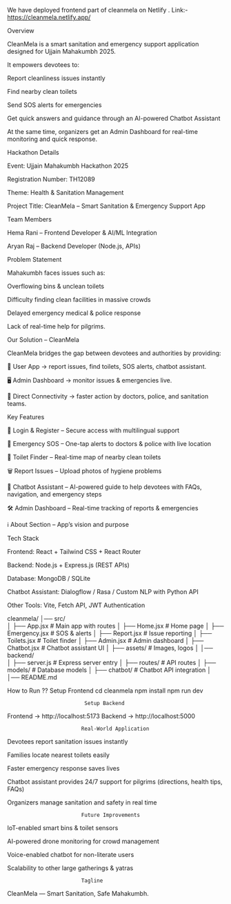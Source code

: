 We have deployed frontend part of cleanmela on Netlify .
Link:-
https://cleanmela.netlify.app/

Overview

CleanMela is a smart sanitation and emergency support application designed for Ujjain Mahakumbh 2025.

It empowers devotees to:

Report cleanliness issues instantly

Find nearby clean toilets

Send SOS alerts for emergencies

Get quick answers and guidance through an AI-powered Chatbot Assistant

At the same time, organizers get an Admin Dashboard for real-time monitoring and quick response.

Hackathon Details

Event: Ujjain Mahakumbh Hackathon 2025

Registration Number: TH12089

Theme: Health & Sanitation Management

Project Title: CleanMela – Smart Sanitation & Emergency Support App

Team Members

Hema Rani – Frontend Developer & AI/ML Integration

Aryan Raj – Backend Developer (Node.js, APIs)

Problem Statement

Mahakumbh faces issues such as:

Overflowing bins & unclean toilets

Difficulty finding clean facilities in massive crowds

Delayed emergency medical & police response

Lack of real-time help for pilgrims.

Our Solution – CleanMela

CleanMela bridges the gap between devotees and authorities by providing:

📲 User App → report issues, find toilets, SOS alerts, chatbot assistant.

🖥 Admin Dashboard → monitor issues & emergencies live.

🔗 Direct Connectivity → faster action by doctors, police, and sanitation teams.

Key Features

🔑 Login & Register – Secure access with multilingual support

🚨 Emergency SOS – One-tap alerts to doctors & police with live location

🚻 Toilet Finder – Real-time map of nearby clean toilets

🗑 Report Issues – Upload photos of hygiene problems

💬 Chatbot Assistant – AI-powered guide to help devotees with FAQs, navigation, and emergency steps

🛠 Admin Dashboard – Real-time tracking of reports & emergencies

ℹ️ About Section – App’s vision and purpose

Tech Stack

Frontend: React + Tailwind CSS + React Router

Backend: Node.js + Express.js (REST APIs)

Database: MongoDB / SQLite

Chatbot Assistant: Dialogflow / Rasa / Custom NLP with Python API

Other Tools: Vite, Fetch API, JWT Authentication

cleanmela/
│── src/                  
│   ├── App.jsx           # Main app with routes
│   ├── Home.jsx          # Home page
│   ├── Emergency.jsx     # SOS & alerts
│   ├── Report.jsx        # Issue reporting
│   ├── Toilets.jsx       # Toilet finder
│   ├── Admin.jsx         # Admin dashboard
│   ├── Chatbot.jsx       # Chatbot assistant UI
│   ├── assets/           # Images, logos
│
│── backend/              
│   ├── server.js         # Express server entry
│   ├── routes/           # API routes
│   ├── models/           # Database models
│   ├── chatbot/          # Chatbot API integration
│
│── README.md             

How to Run ??
                            Setup Frontend
cd cleanmela
npm install
npm run dev

                             Setup Backend

Frontend → http://localhost:5173
Backend → http://localhost:5000                           

                            Real-World Application

Devotees report sanitation issues instantly

Families locate nearest toilets easily

Faster emergency response saves lives

Chatbot assistant provides 24/7 support for pilgrims (directions, health tips, FAQs)

Organizers manage sanitation and safety in real time

                            Future Improvements

IoT-enabled smart bins & toilet sensors

AI-powered drone monitoring for crowd management

Voice-enabled chatbot for non-literate users

Scalability to other large gatherings & yatras  

                            Tagline

CleanMela — Smart Sanitation, Safe Mahakumbh.
